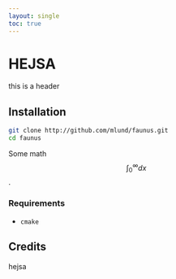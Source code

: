 ```yaml
---
layout: single
toc: true
---
```


<script src="https://cdnjs.cloudflare.com/ajax/libs/mathjax/2.7.0/MathJax.js?config=TeX-AMS-MML_HTMLorMML" type="text/javascript"></script>

# HEJSA

this is a header

## Installation

~~~ bash
git clone http://github.com/mlund/faunus.git
cd faunus
~~~

Some math $$\int_0^{\infty} dx$$.

### Requirements

- `cmake`


## Credits

hejsa
